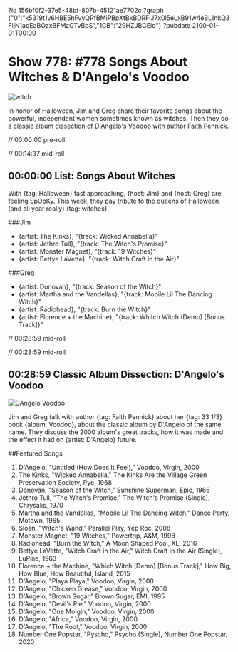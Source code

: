 ?id 156bf0f2-37e5-48bf-807b-45121ae7702c
?graph {"0":"k5319t1v6HBE5hFvyQPfBMiPBpXtBkBDRFlJ7x0l5eLxB91w4eBL1nkQ3FljN1aqEaBOzxBFMzGTvBpS","1CB":"29HZJBGEiq"}
?pubdate 2100-01-01T00:00
# Show 778: #778 Songs About Witches & D'Angelo's Voodoo

![witch](https://static.soundopinions.org/images/2020/witch.jpeg)

In honor of Halloween, Jim and Greg share their favorite songs about the powerful, independent women sometimes known as witches. Then they do a classic album dissection of D'Angelo's Voodoo with author Faith Pennick.


// 00:00:00 pre-roll

// 00:14:37 mid-roll


## 00:00:00 List: Songs About Witches

With {tag: Halloween} fast approaching, {host: Jim} and {host: Greg} are feeling SpOoKy. This week, they pay tribute to the queens of Halloween (and all year really) {tag: witches}.

###Jim
- {artist: The Kinks}, "{track: Wicked Annabella}"
- {artist: Jethro Tull}, "{track: The Witch's Promise}"
- {artist: Monster Magnet}, "{track: 19 Witches}"
- {artist: Bettye LaVette}, "{track: Witch Craft in the Air}"

###Greg
- {artist: Donovan}, "{track: Season of the Witch}"
- {artist: Martha and the Vandellas}, "{track: Mobile Lil The Dancing Witch}"
- {artist: Radiohead}, "{track: Burn the Witch}"
- {artist: Florence + the Machine}, "{track: Whitch Witch (Demo) [Bonus Track]}"

// 00:28:59 mid-roll

// 00:28:59 mid-roll

## 00:28:59 Classic Album Dissection: D'Angelo's Voodoo

![DAngelo Voodoo](https://static.soundopinions.org/assets/778/1CB12.jpg)

Jim and Greg talk with author {tag: Faith Pennick} about her {tag: 33 1/3} book {album: Voodoo}, about the classic album by D'Angelo of the same name. They discuss the 2000 album's great tracks, how it was made and the effect it had on {artist: D'Angelo} future.


##Featured Songs

1. D'Angelo, "Untitled (How Does It Feel)," Voodoo, Virgin, 2000
1. The Kinks, "Wicked Annabella," The Kinks Are the Village Green Preservation Society, Pye, 1968
1. Donovan, "Season of the Witch," Sunshine Superman, Epic, 1966
1. Jethro Tull, "The Witch's Promise," The Witch's Promise (Single), Chrysalis, 1970
1. Martha and the Vandellas, "Mobile Lil The Dancing Witch," Dance Party, Motown, 1965
1. Sloan, "Witch's Wand," Parallel Play, Yep Roc, 2008
1. Monster Magnet, "19 Witches," Powertrip, A&M, 1998
1. Radiohead, "Burn the Witch," A Moon Shaped Pool, XL, 2016
1. Bettye LaVette, "Witch Craft in the Air," Witch Craft in the Air (Single), LuPine, 1963
1. Florence + the Machine, "Which Witch (Demo) [Bonus Track]," How Big, How Blue, How Beautiful, Island, 2015
1. D'Angelo, "Playa Playa," Voodoo, Virgin, 2000
1. D'Angelo, "Chicken Grease," Voodoo, Virgin, 2000
1. D'Angelo, "Brown Sugar," Brown Sugar, EMI, 1995
1. D'Angelo, "Devil's Pie," Voodoo, Virgin, 2000
1. D'Angelo, "One Mo'gin," Voodoo, Virgin, 2000
1. D'Angelo, "Africa," Voodoo, Virgin, 2000
1. D'Angelo, "The Root," Voodoo, Virgin, 2000
1. Number One Popstar, "Pyscho," Psycho (Single), Number One Popstar, 2020



